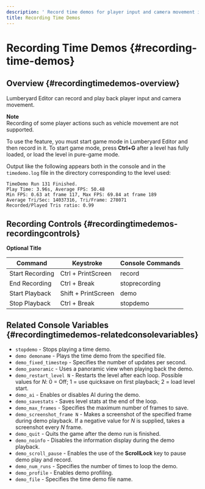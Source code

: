 ```yaml
---
description: ' Record time demos for player input and camera movement in &ALYlong;. '
title: Recording Time Demos
---
```

# Recording Time Demos {#recording-time-demos}

## Overview {#recordingtimedemos-overview}

Lumberyard Editor can record and play back player input and camera movement\.

**Note**  
Recording of some player actions such as vehicle movement are not supported\.

To use the feature, you must start game mode in Lumberyard Editor and then record in it\. To start game mode, press **Ctrl\+G** after a level has fully loaded, or load the level in pure\-game mode\.

Output like the following appears both in the console and in the `timedemo.log` file in the directory corresponding to the level used:

```
TimeDemo Run 131 Finished.
Play Time: 3.96s, Average FPS: 50.48
Min FPS: 0.63 at frame 117, Max FPS: 69.84 at frame 189
Average Tri/Sec: 14037316, Tri/Frame: 278071
Recorded/Played Tris ratio: 0.99
```

## Recording Controls {#recordingtimedemos-recordingcontrols}


**Optional Title**  

| Command | Keystroke | Console Commands | 
| --- | --- | --- | 
| Start Recording | Ctrl \+ PrintScreen | record | 
| End Recording | Ctrl \+ Break | stoprecording | 
| Start Playback | Shift \+ PrintScreen | demo | 
| Stop Playback | Ctrl \+ Break | stopdemo | 

## Related Console Variables {#recordingtimedemos-relatedconsolevariables}
+ `stopdemo` - Stops playing a time demo\.
+ `demo demoname` - Plays the time demo from the specified file\.
+ `demo_fixed_timestep` - Specifies the number of updates per second\.
+ `demo_panoramic` - Uses a panoramic view when playing back the demo\.
+ `demo_restart_level N` - Restarts the level after each loop\. Possible values for *N*: 0 = Off; 1 = use quicksave on first playback; 2 = load level start\.
+ `demo_ai` - Enables or disables AI during the demo\.
+ `demo_savestats` - Saves level stats at the end of the loop\.
+ `demo_max_frames` - Specifies the maximum number of frames to save\.
+ `demo_screenshot_frame N` - Makes a screenshot of the specified frame during demo playback\. If a negative value for *N* is supplied, takes a screenshot every *N* frame\.
+ `demo_quit` - Quits the game after the demo run is finished\.
+ `demo_noinfo` - Disables the information display during the demo playback\.
+ `demo_scroll_pause` - Enables the use of the **ScrollLock** key to pause demo play and record\.
+ `demo_num_runs` - Specifies the number of times to loop the demo\.
+ `demo_profile` - Enables demo profiling\.
+ `demo_file` - Specifies the time demo file name\.